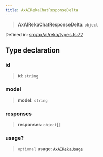 ```yaml
---
title: AxAIRekaChatResponseDelta
---
```


> **AxAIRekaChatResponseDelta**: `object`

Defined in: [src/ax/ai/reka/types.ts:72](#apidocs/httpsgithubcomax-llmaxblob3b79ada8d723949fcd8a76c2b6f48cf69d8394f8srcaxairekatypestsl72)

## Type declaration

<a id="id"></a>

### id

> **id**: `string`

<a id="model"></a>

### model

> **model**: `string`

<a id="responses"></a>

### responses

> **responses**: `object`[]

<a id="usage"></a>

### usage?

> `optional` **usage**: [`AxAIRekaUsage`](#apidocs/typealiasaxairekausage)
